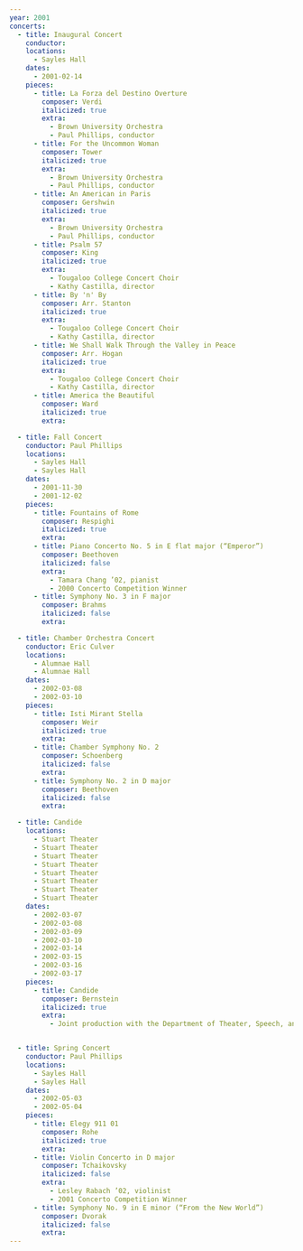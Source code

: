 ```yaml
---
year: 2001
concerts:
  - title: Inaugural Concert
    conductor:
    locations:
      - Sayles Hall
    dates:
      - 2001-02-14
    pieces:
      - title: La Forza del Destino Overture
        composer: Verdi
        italicized: true
        extra:
          - Brown University Orchestra
          - Paul Phillips, conductor
      - title: For the Uncommon Woman
        composer: Tower
        italicized: true
        extra:
          - Brown University Orchestra
          - Paul Phillips, conductor
      - title: An American in Paris
        composer: Gershwin
        italicized: true
        extra:
          - Brown University Orchestra
          - Paul Phillips, conductor
      - title: Psalm 57
        composer: King
        italicized: true
        extra:
          - Tougaloo College Concert Choir
          - Kathy Castilla, director
      - title: By 'n' By
        composer: Arr. Stanton
        italicized: true
        extra:
          - Tougaloo College Concert Choir
          - Kathy Castilla, director
      - title: We Shall Walk Through the Valley in Peace
        composer: Arr. Hogan
        italicized: true
        extra:
          - Tougaloo College Concert Choir
          - Kathy Castilla, director
      - title: America the Beautiful
        composer: Ward
        italicized: true
        extra:

  - title: Fall Concert
    conductor: Paul Phillips
    locations:
      - Sayles Hall
      - Sayles Hall
    dates:
      - 2001-11-30
      - 2001-12-02
    pieces:
      - title: Fountains of Rome
        composer: Respighi
        italicized: true
        extra:
      - title: Piano Concerto No. 5 in E flat major (“Emperor”)
        composer: Beethoven
        italicized: false
        extra:
          - Tamara Chang ’02, pianist
          - 2000 Concerto Competition Winner
      - title: Symphony No. 3 in F major
        composer: Brahms
        italicized: false
        extra:

  - title: Chamber Orchestra Concert
    conductor: Eric Culver
    locations:
      - Alumnae Hall
      - Alumnae Hall
    dates:
      - 2002-03-08
      - 2002-03-10
    pieces:
      - title: Isti Mirant Stella
        composer: Weir
        italicized: true
        extra:
      - title: Chamber Symphony No. 2
        composer: Schoenberg
        italicized: false
        extra:
      - title: Symphony No. 2 in D major
        composer: Beethoven
        italicized: false
        extra:

  - title: Candide
    locations:
      - Stuart Theater
      - Stuart Theater
      - Stuart Theater
      - Stuart Theater
      - Stuart Theater
      - Stuart Theater
      - Stuart Theater
      - Stuart Theater
    dates:
      - 2002-03-07
      - 2002-03-08
      - 2002-03-09
      - 2002-03-10
      - 2002-03-14
      - 2002-03-15
      - 2002-03-16
      - 2002-03-17
    pieces:
      - title: Candide
        composer: Bernstein
        italicized: true
        extra:
          - Joint production with the Department of Theater, Speech, and Dance.


  - title: Spring Concert
    conductor: Paul Phillips
    locations:
      - Sayles Hall
      - Sayles Hall
    dates:
      - 2002-05-03
      - 2002-05-04
    pieces:
      - title: Elegy 911 01
        composer: Rohe
        italicized: true
        extra:
      - title: Violin Concerto in D major
        composer: Tchaikovsky
        italicized: false
        extra:
          - Lesley Rabach ’02, violinist
          - 2001 Concerto Competition Winner
      - title: Symphony No. 9 in E minor (“From the New World”)
        composer: Dvorak
        italicized: false
        extra:
---
```

